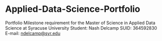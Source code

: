 # Applied-Data-Science-Portfolio
Portfolio Milestone requirement for the Master of Science in Applied Data Science at Syracuse University
Student: Nash Delcamp
SUID: 364592830
E-mail: ndelcamp@syr.edu
